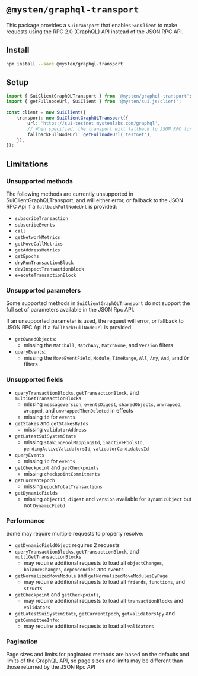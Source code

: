 # `@mysten/graphql-transport`

This package provides a `SuiTransport` that enables `SuiClient` to make requests using the RPC 2.0
(GraphQL) API instead of the JSON RPC APi.

## Install

```bash
npm install --save @mysten/graphql-transport
```

## Setup

```ts
import { SuiClientGraphQLTransport } from '@mysten/graphql-transport';
import { getFullnodeUrl, SuiClient } from '@mysten/sui.js/client';

const client = new SuiClient({
	transport: new SuiClientGraphQLTransport({
		url: 'https://sui-testnet.mystenlabs.com/graphql',
		// When specified, the transport will fallback to JSON RPC for unsupported method and parameters
		fallbackFullNodeUrl: getFullnodeUrl('testnet'),
	}),
});
```

## Limitations

### Unsupported methods

The following methods are currently unsupported in SuiClientGraphQLTransport, and will either error,
or fallback to the JSON RPC Api if a `fallbackFullNodeUrl` is provided:

- `subscribeTransaction`
- `subscribeEvents`
- `call`
- `getNetworkMetrics`
- `getMoveCallMetrics`
- `getAddressMetrics`
- `getEpochs`
- `dryRunTransactionBlock`
- `devInspectTransactionBlock`
- `executeTransactionBlock`

### Unsupported parameters

Some supported methods in `SuiClientGraphQLTransport` do not support the full set of parameters
available in the JSON Rpc API.

If an unsupported parameter is used, the request will error, or fallback to JSON RPC Api if a
`fallbackFullNodeUrl` is provided.

- `getOwnedObjects`:
  - missing the `MatchAll`, `MatchAny`, `MatchNone`, and `Version` filters
- `queryEvents`:
  - missing the `MoveEventField`, `Module`, `TimeRange`, `All`, `Any`, `And`, amd `Or` filters

### Unsupported fields

- `queryTransactionBlocks`, `getTransactionBlock`, and `multiGetTransactionBlocks`
  - missing `messageVersion`, `eventsDigest`, `sharedObjects`, `unwrapped`, `wrapped`, and
    `unwrappedThenDeleted` in effects
  - missing `id` for `events`
- `getStakes` and `getStakesByIds`
  - missing `validatorAddress`
- `getLatestSuiSystemState`
  - missing `stakingPoolMappingsId`, `inactivePoolsId`, `pendingActiveValidatorsId`,
    `validatorCandidatesId`
- `queryEvents`
  - missing `id` for `events`
- `getCheckpoint` and `getCheckpoints`
  - missing `checkpointCommitments`
- `getCurrentEpoch`
  - missing `epochTotalTransactions`
- `getDynamicFields`
  - missing `objectId`, `digest` and `version` available for `DynamicObject` but not `DynamicField`

### Performance

Some may require multiple requests to properly resolve:

- `getDynamicFieldObject` requires 2 requests
- `queryTransactionBlocks`, `getTransactionBlock`, and `multiGetTransactionBlocks`
  - may require additional requests to load all `objectChanges`, `balanceChanges`, `dependencies`
    and `events`
- `getNormalizedMoveModule` and `getNormalizedMoveModulesByPage`
  - may require additional requests to load all `friends`, `functions`, and `structs`
- `getCheckpoint` and `getCheckpoints`,
  - may require additional requests to load all `transactionBlocks` and `validators`
- `getLatestSuiSystemState`, `getCurrentEpoch`, `getValidatorsApy` and `getCommitteeInfo`:
  - may require additional requests to load all `validators`

### Pagination

Page sizes and limits for paginated methods are based on the defaults and limits of the GraphQL API,
so page sizes and limits may be different than those returned by the JSON Rpc API
